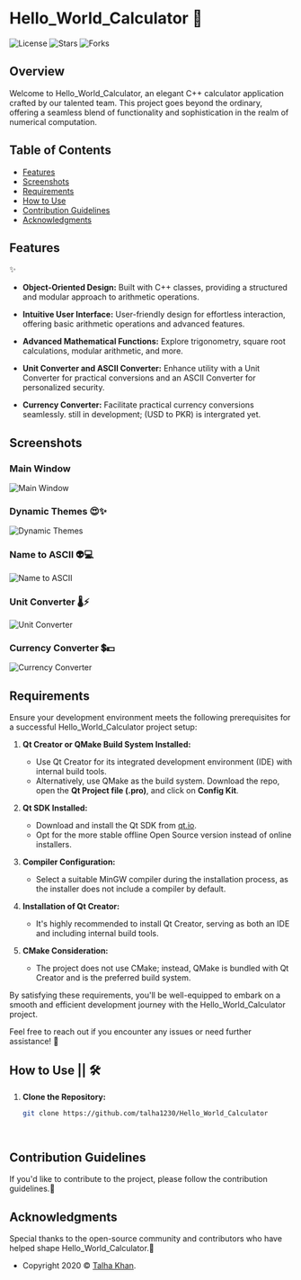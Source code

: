 # Hello_World_Calculator 🚀
![License](https://img.shields.io/badge/license-MIT-green)
![Stars](https://img.shields.io/github/stars/talha1230/Hello_World_Calculator)
![Forks](https://img.shields.io/github/forks/talha1230/Hello_World_Calculator)

## Overview

Welcome to Hello_World_Calculator, an elegant C++ calculator application crafted by our talented team. This project goes beyond the ordinary, offering a seamless blend of functionality and sophistication in the realm of numerical computation.

## Table of Contents
- [Features](#Features)
- [Screenshots](#screenshots)
- [Requirements](#requirements)
- [How to Use](#how-to-use)
- [Contribution Guidelines](#contribution-guidelines)
- [Acknowledgments](#acknowledgments)

## Features
  ✨

- **Object-Oriented Design:** Built with C++ classes, providing a structured and modular approach to arithmetic operations.

- **Intuitive User Interface:** User-friendly design for effortless interaction, offering basic arithmetic operations and advanced features.

- **Advanced Mathematical Functions:** Explore trigonometry, square root calculations, modular arithmetic, and more.

- **Unit Converter and ASCII Converter:** Enhance utility with a Unit Converter for practical conversions and an ASCII Converter for personalized security.

- **Currency Converter:** Facilitate practical currency conversions seamlessly. still in development; (USD to PKR) is intergrated yet.

## Screenshots
### Main Window
![Main Window](https://github.com/talha1230/Hello_World_Calculator/assets/121675123/5d92c1a9-cbcb-4f81-9165-666a4719c55a)

### Dynamic Themes 😍✨
![Dynamic Themes](https://github.com/talha1230/Hello_World_Calculator/assets/121675123/7d2ca113-0d55-48e5-bdac-38579e82a088)

### Name to ASCII 👽💻
![Name to ASCII](https://github.com/talha1230/Hello_World_Calculator/assets/121675123/0bb46143-687a-4364-a739-78f9bf2f6b1b)

### Unit Converter 🌡⚡
![Unit Converter](https://github.com/talha1230/Hello_World_Calculator/assets/121675123/10bed4f1-284d-4c0c-a955-d6642742ebfb)

### Currency Converter 💲💵
![Currency Converter](https://github.com/talha1230/Hello_World_Calculator/assets/121675123/c1647ef1-a102-42ac-8645-340077fad569)

## Requirements

Ensure your development environment meets the following prerequisites for a successful Hello_World_Calculator project setup:

1. **Qt Creator or QMake Build System Installed:** 
   - Use Qt Creator for its integrated development environment (IDE) with internal build tools.
   - Alternatively, use QMake as the build system. Download the repo, open the **Qt Project file (.pro)**, and click on **Config Kit**.

2. **Qt SDK Installed:**
   - Download and install the Qt SDK from [qt.io](https://www.qt.io/download).
   - Opt for the more stable offline Open Source version instead of online installers.

3. **Compiler Configuration:**
   - Select a suitable MinGW compiler during the installation process, as the installer does not include a compiler by default.

4. **Installation of Qt Creator:**
   - It's highly recommended to install Qt Creator, serving as both an IDE and including internal build tools.

5. **CMake Consideration:**
   - The project does not use CMake; instead, QMake is bundled with Qt Creator and is the preferred build system.

By satisfying these requirements, you'll be well-equipped to embark on a smooth and efficient development journey with the Hello_World_Calculator project.

Feel free to reach out if you encounter any issues or need further assistance! 🚀

## How to Use || 🛠️

1. **Clone the Repository:**
   ```bash
   git clone https://github.com/talha1230/Hello_World_Calculator

  
## Contribution Guidelines 
If you'd like to contribute to the project, please follow the contribution guidelines.🤝

## Acknowledgments 
Special thanks to the open-source community and contributors who have helped shape Hello_World_Calculator.🙌
- Copyright 2020 © <a href="https://github.com/talha1230" target="_blank">Talha Khan</a>.
